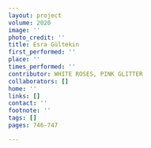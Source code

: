 ```yaml
---
layout: project
volume: 2020
image: ''
photo_credit: ''
title: Esra Gültekin
first_performed: ''
place: ''
times_performed: ''
contributor: WHITE ROSES, PINK GLITTER
collaborators: []
home: ''
links: []
contact: ''
footnote: ''
tags: []
pages: 746-747

---
```




